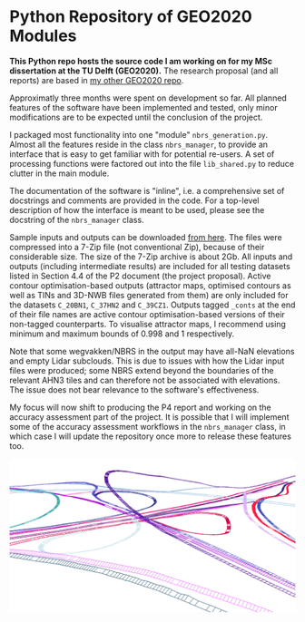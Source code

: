 # Python Repository of GEO2020 Modules

**This Python repo hosts the source code I am working on for my MSc dissertation at the TU Delft (GEO2020).**
The research proposal (and all reports) are based in [my other GEO2020 repo](https://github.com/kriskenesei/geo2020-tex).

Approximatly three months were spent on development so far. All planned features of the software have been implemented and tested, only minor modifications are to be expected until the conclusion of the project.

I packaged most functionality into one "module" `nbrs_generation.py`. Almost all the features reside in the class `nbrs_manager`, to provide an interface that is easy to get familiar with for potential re-users. A set of processing functions were factored out into the file `lib_shared.py` to reduce clutter in the main module.

The documentation of the software is "inline", i.e. a comprehensive set of docstrings and comments are provided in the code. For a top-level description of how the interface is meant to be used, please see the docstring of the `nbrs_manager` class.

Sample inputs and outputs can be downloaded [from here](https://1drv.ms/u/s!AphjAMHVq92GmLdoPSu5BWCpGbbMbQ?e=377RGg).
The files were compressed into a 7-Zip file (not conventional Zip), because of their considerable size. The size of the 7-Zip archive is about 2Gb. All inputs and outputs (including intermediate results) are included for all testing datasets listed in Section 4.4 of the P2 document (the project proposal). Active contour optimisation-based outputs (attractor maps, optimised contours as well as TINs and 3D-NWB files generated from them) are only included for the datasets `C_20BN1`, `C_37HN2` and `C_39CZ1`. Outputs tagged `_conts` at the end of their file names are active contour optimisation-based versions of their non-tagged counterparts. To visualise attractor maps, I recommend using minimum and maximum bounds of 0.998 and 1 respectively.

Note that some wegvakken/NBRS in the output may have all-NaN elevations and empty Lidar subclouds. This is due to issues with how the Lidar input files were produced; some NBRS extend beyond the boundaries of the relevant AHN3 tiles and can therefore not be associated with elevations. The issue does not bear relevance to the software's effectiveness.

My focus will now shift to producing the P4 report and working on the accuracy assessment part of the project. It is possible that I will implement some of the accuracy assessment workflows in the `nbrs_manager` class, in which case I will update the repository once more to release these features too.

![Screenshot of preliminary edges and cross-sections in C_37HN2](readme_thumb.png?raw=true "Screenshot of preliminary edges and cross-sections in C_37HN2")